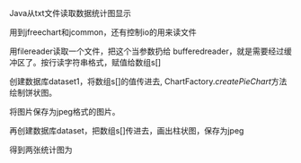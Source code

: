 Java从txt文件读取数据统计图显示

用到jfreechart和jcommon，还有控制io的用来读文件

用filereader读取一个文件，把这个当参数扔给 bufferedreader，就是需要经过缓冲区了。按行读字符串格式，赋值给数组s[]

创建数据库dataset1，将数组s[]的值传进去, ChartFactory.*createPieChart*方法绘制饼状图。

将图片保存为jpeg格式的图片。

再创建数据库dataset，把数组s[]传进去，画出柱状图，保存为jpeg

得到两张统计图为